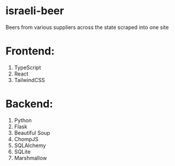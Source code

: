 # israeli-beer

Beers from various suppliers across the state scraped into one site

# Frontend:

1. TypeScript
2. React
3. TailwindCSS

# Backend:

1. Python
2. Flask
3. Beautiful Soup
4. ChompJS
5. SQLAlchemy
6. SQLite
7. Marshmallow
